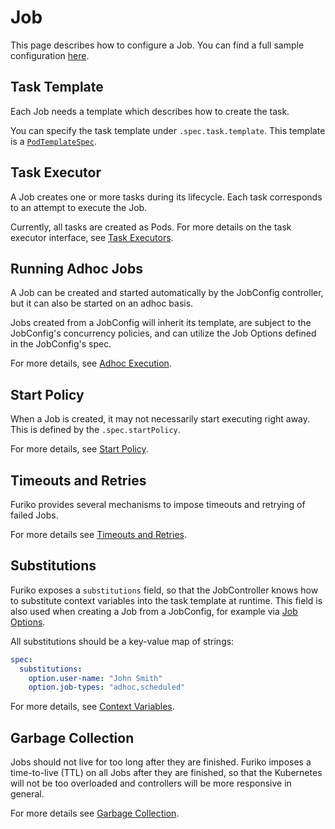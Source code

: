 # Job

This page describes how to configure a Job. You can find a full sample configuration [here](./sample-configuration.md).

## Task Template

Each Job needs a template which describes how to create the task.

You can specify the task template under `.spec.task.template`. This template is a [`PodTemplateSpec`](https://kubernetes.io/docs/reference/generated/kubernetes-api/v1.23/#podtemplate-v1-core).

## Task Executor

A Job creates one or more tasks during its lifecycle. Each task corresponds to an attempt to execute the Job.

Currently, all tasks are created as Pods. For more details on the task executor interface, see [Task Executors](./task-executor.md).

## Running Adhoc Jobs

A Job can be created and started automatically by the JobConfig controller, but it can also be started on an adhoc basis.

Jobs created from a JobConfig will inherit its template, are subject to the JobConfig's concurrency policies, and can utilize the Job Options defined in the JobConfig's spec.

For more details, see [Adhoc Execution](./adhoc-execution.md).

## Start Policy

When a Job is created, it may not necessarily start executing right away. This is defined by the `.spec.startPolicy`.

For more details, see [Start Policy](./start-policy.md).

## Timeouts and Retries

Furiko provides several mechanisms to impose timeouts and retrying of failed Jobs.

For more details see [Timeouts and Retries](./timeout-retries.md).

## Substitutions

Furiko exposes a `substitutions` field, so that the JobController knows how to substitute context variables into the task template at runtime. This field is also used when creating a Job from a JobConfig, for example via [Job Options](../jobconfig/job-options.md).

All substitutions should be a key-value map of strings:

```{.yaml title="Example JobSpec"}
spec:
  substitutions:
    option.user-name: "John Smith"
    option.job-types: "adhoc,scheduled"
```

For more details, see [Context Variables](../jobconfig/context-variables.md).

## Garbage Collection

Jobs should not live for too long after they are finished. Furiko imposes a time-to-live (TTL) on all Jobs after they are finished, so that the Kubernetes will not be too overloaded and controllers will be more responsive in general.

For more details see [Garbage Collection](./garbage-collection.md).
